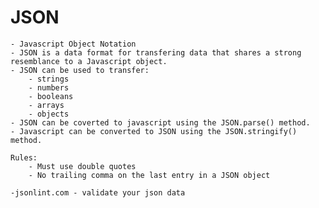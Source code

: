 # JSON
    - Javascript Object Notation
    - JSON is a data format for transfering data that shares a strong resemblance to a Javascript object.
    - JSON can be used to transfer:
        - strings
        - numbers
        - booleans
        - arrays
        - objects
    - JSON can be coverted to javascript using the JSON.parse() method.
    - Javascript can be converted to JSON using the JSON.stringify() method.
    
    Rules:
        - Must use double quotes
        - No trailing comma on the last entry in a JSON object

    -jsonlint.com - validate your json data
    